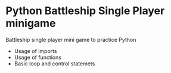 # Python Battleship Single Player minigame
Battleship single player mini game to practice Python

- Usage of imports
- Usage of functions
- Basic loop and control statemets
